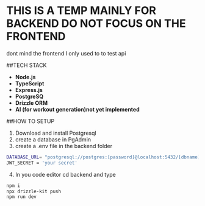 # THIS IS A TEMP MAINLY FOR BACKEND DO NOT FOCUS ON THE FRONTEND
dont mind the frontend I only used to to test api

##TECH STACK
- **Node.js**
- **TypeScript**
- **Express.js**
- **PostgreSQ**
- **Drizzle ORM**
- **AI (for workout generation)not yet implemented**

##HOW TO SETUP
1. Download and install Postgresql
2. create a database in PgAdmin
3. create a .env file in the backend folder 
```bash
DATABASE_URL= "postgresql://postgres:[password]@localhost:5432/[dbname]" //remove and replace the []
JWT_SECRET = 'your secret'
```
4. In you code editor cd backend and type
```bash
npm i
npx drizzle-kit push
npm run dev
```

